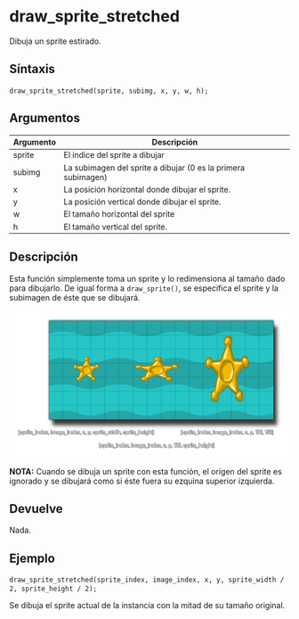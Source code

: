 # draw_sprite_stretched

Dibuja un sprite estirado.

## Síntaxis

  
```gml  
draw_sprite_stretched(sprite, subimg, x, y, w, h);  
```  

## Argumentos

Argumento|Descripción|  
---|---|  
sprite|El índice del sprite a dibujar|  
subimg|La subimagen del sprite a dibujar (0 es la primera subimagen)|  
x|La posición horizontal donde dibujar el sprite.|  
y|La posición vertical donde dibujar el sprite.|  
w|El tamaño horizontal del sprite|  
h |El tamaño vertical del sprite.|  

## Descripción

Esta función simplemente toma un sprite y lo redimensiona al tamaño dado para dibujarlo. De igual forma a `draw_sprite()`, se especifica el sprite y la subimagen de éste que se dibujará.  
  
  

![](imagenes/spr_stretch.png)

  
 **NOTA:** Cuando se dibuja un sprite con esta función, el origen del sprite es ignorado y se dibujará como si éste fuera su ezquina superior izquierda.

## Devuelve

Nada.

## Ejemplo

  
```gml  
draw_sprite_stretched(sprite_index, image_index, x, y, sprite_width / 2, sprite_height / 2);  
```  
Se dibuja el sprite actual de la instancia con la mitad de su tamaño original.